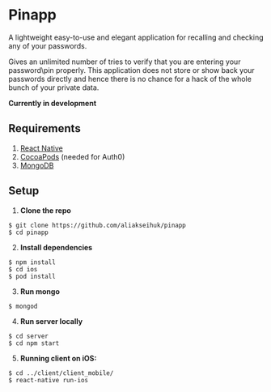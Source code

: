 # Pinapp

A lightweight easy-to-use and elegant application for recalling and checking any of your passwords.

Gives an unlimited number of tries to verify that you are entering your password\pin properly.
This application does not store or show back your passwords directly and hence there is no chance for a hack of the whole bunch of your private data.

**Currently in development**

## Requirements

1. [React Native](http://facebook.github.io/react-native/docs/getting-started.html)
2. [CocoaPods](http://cocoapods.org) (needed for Auth0)
3. [MongoDB](https://www.mongodb.org/downloads)

## Setup

1. **Clone the repo**

  ```
  $ git clone https://github.com/aliakseihuk/pinapp
  $ cd pinapp
  ```

2. **Install dependencies**

  ```
  $ npm install
  $ cd ios
  $ pod install
  ```

3. **Run mongo**

  ```
  $ mongod
  ```

4. **Run server locally**
  
  ```
  $ cd server
  $ cd npm start
  ```

5. **Running client on iOS:**

  ```
  $ cd ../client/client_mobile/
  $ react-native run-ios
  ```
